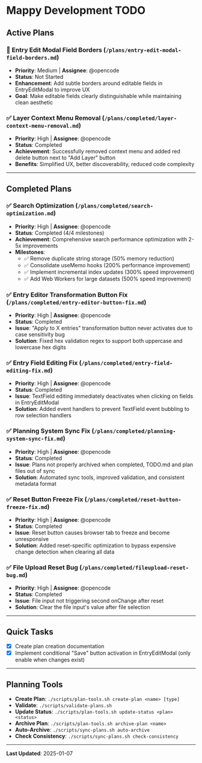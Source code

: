 # Mappy Development TODO

## Active Plans

### 🎨 Entry Edit Modal Field Borders (`/plans/entry-edit-modal-field-borders.md`)
- **Priority**: Medium | **Assignee**: @opencode
- **Status**: Not Started
- **Enhancement**: Add subtle borders around editable fields in EntryEditModal to improve UX
- **Goal**: Make editable fields clearly distinguishable while maintaining clean aesthetic

### ✅ Layer Context Menu Removal (`/plans/completed/layer-context-menu-removal.md`)
- **Priority**: High | **Assignee**: @opencode
- **Status**: Completed
- **Achievement**: Successfully removed context menu and added red delete button next to "Add Layer" button
- **Benefits**: Simplified UX, better discoverability, reduced code complexity



---

## Completed Plans

### ✅ Search Optimization (`/plans/completed/search-optimization.md`)
- **Priority**: High | **Assignee**: @opencode
- **Status**: Completed (4/4 milestones)
- **Achievement**: Comprehensive search performance optimization with 2-5x improvements
- **Milestones**: 
  - ✅ Remove duplicate string storage (50% memory reduction)
  - ✅ Consolidate useMemo hooks (200% performance improvement)
  - ✅ Implement incremental index updates (300% speed improvement)
  - ✅ Add Web Workers for large datasets (500% speed improvement)

### ✅ Entry Editor Transformation Button Fix (`/plans/completed/entry-editor-button-fix.md`)
- **Priority**: High | **Assignee**: @opencode
- **Status**: Completed
- **Issue**: "Apply to X entries" transformation button never activates due to case sensitivity bug
- **Solution**: Fixed hex validation regex to support both uppercase and lowercase hex digits

### ✅ Entry Field Editing Fix (`/plans/completed/entry-field-editing-fix.md`)
- **Priority**: High | **Assignee**: @opencode
- **Status**: Completed
- **Issue**: TextField editing immediately deactivates when clicking on fields in EntryEditModal
- **Solution**: Added event handlers to prevent TextField event bubbling to row selection handlers

### ✅ Planning System Sync Fix (`/plans/completed/planning-system-sync-fix.md`)
- **Priority**: High | **Assignee**: @opencode
- **Status**: Completed
- **Issue**: Plans not properly archived when completed, TODO.md and plan files out of sync
- **Solution**: Automated sync tools, improved validation, and consistent metadata format

### ✅ Reset Button Freeze Fix (`/plans/completed/reset-button-freeze-fix.md`)
- **Priority**: High | **Assignee**: @opencode
- **Status**: Completed
- **Issue**: Reset button causes browser tab to freeze and become unresponsive
- **Solution**: Added reset-specific optimization to bypass expensive change detection when clearing all data

### ✅ File Upload Reset Bug (`/plans/completed/fileupload-reset-bug.md`)
- **Priority**: High | **Assignee**: @opencode
- **Status**: Completed
- **Issue**: File input not triggering second onChange after reset
- **Solution**: Clear the file input's value after file selection

---

## Quick Tasks
- [x] Create plan creation documentation
- [x] Implement conditional "Save" button activation in EntryEditModal (only enable when changes exist)

---

## Planning Tools
- **Create Plan**: `./scripts/plan-tools.sh create-plan <name> [type]`
- **Validate**: `./scripts/validate-plans.sh`
- **Update Status**: `./scripts/plan-tools.sh update-status <plan> <status>`
- **Archive Plan**: `./scripts/plan-tools.sh archive-plan <name>`
- **Auto-Archive**: `./scripts/sync-plans.sh auto-archive`
- **Check Consistency**: `./scripts/sync-plans.sh check-consistency`

---

**Last Updated**: 2025-01-07